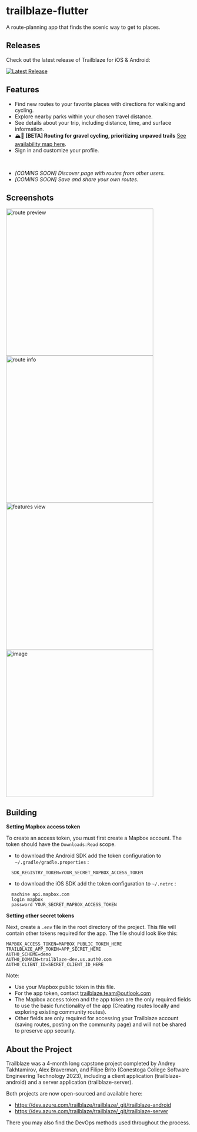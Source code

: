 
# trailblaze-flutter

A route-planning app that finds the scenic way to get to places. 


## Releases
Check out the latest release of Trailblaze for iOS & Android:

[![Latest Release](https://img.shields.io/github/v/release/andreytakhtamirov/trailblaze-flutter?include_prereleases&style=flat)](https://github.com/andreytakhtamirov/trailblaze-flutter/releases/latest)


## Features
- Find new routes to your favorite places with directions for walking and cycling.
- Explore nearby parks within your chosen travel distance.
- See details about your trip, including distance, time, and surface information.
- 🏔️🚴 **[BETA] Routing for gravel cycling, prioritizing unpaved trails** [See availability map here](https://github.com/andreytakhtamirov/trailblaze-pathsense#supported-regions).
- Sign in and customize your profile.

</br>

- *[COMING SOON] Discover page with routes from other users.*
- *[COMING SOON] Save and share your own routes.*

## Screenshots
<img width="400" alt="route preview" src="https://github.com/andreytakhtamirov/trailblaze-flutter/assets/70922688/91a2d70a-c1ab-48fe-ac2d-877f2ad9612c">
<img width="400" alt="route info" src="https://github.com/andreytakhtamirov/trailblaze-flutter/assets/70922688/2885f8c0-15c0-4864-bdfb-d1ece401a47e">
<img width="400" alt="features view" src="https://github.com/andreytakhtamirov/trailblaze-flutter/assets/70922688/416f73eb-add5-48fe-aefe-6df4f8009013">
<img width="400" alt="image" src="https://github.com/andreytakhtamirov/trailblaze-flutter/assets/70922688/8bfe803b-ba0c-491c-93e0-66fce5512af3">

## Building

**Setting Mapbox access token**

To create an access token, you must first create a Mapbox account. The token should have the `Downloads:Read` scope.

-   to download the Android SDK add the token configuration to  `~/.gradle/gradle.properties`  :
```
  SDK_REGISTRY_TOKEN=YOUR_SECRET_MAPBOX_ACCESS_TOKEN
```

-   to download the iOS SDK add the token configuration to  `~/.netrc`  :

```
  machine api.mapbox.com
  login mapbox
  password YOUR_SECRET_MAPBOX_ACCESS_TOKEN
```

**Setting other secret tokens**

Next, create a `.env` file in the root directory of the project. This file will contain other tokens required for the app. The file should look like this:

    MAPBOX_ACCESS_TOKEN=MAPBOX_PUBLIC_TOKEN_HERE
    TRAILBLAZE_APP_TOKEN=APP_SECRET_HERE
    AUTH0_SCHEME=demo
    AUTH0_DOMAIN=trailblaze-dev.us.auth0.com
    AUTH0_CLIENT_ID=SECRET_CLIENT_ID_HERE
    
Note:
- Use your Mapbox public token in this file.
- For the app token, contact trailblaze.team@outlook.com
- The Mapbox access token and the app token are the only required fields to use the basic functionality of the app (Creating routes locally and exploring existing community routes).
- Other fields are only required for accessing your Trailblaze account (saving routes, posting on the community page) and will not be shared to preserve app security.


## About the Project

Trailblaze was a 4-month long capstone project completed by Andrey Takhtamirov, Alex Braverman, and Filipe Brito (Conestoga College Software Engineering Technology 2023), including a client application (trailblaze-android) and a server application (trailblaze-server).

Both projects are now open-sourced and available here:
- https://dev.azure.com/trailblaze/trailblaze/_git/trailblaze-android
- https://dev.azure.com/trailblaze/trailblaze/_git/trailblaze-server

There you may also find the DevOps methods used throughout the process.
